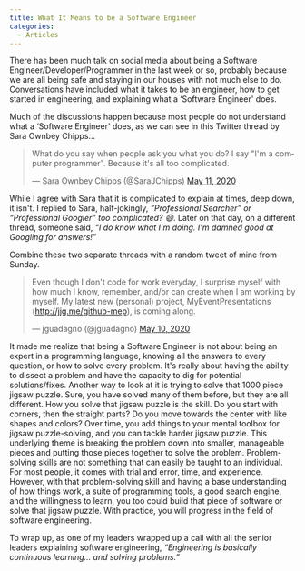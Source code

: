 ```yaml
---
title: What It Means to be a Software Engineer
categories:
  - Articles
---
```

There has been much talk on social media about being a Software Engineer/Developer/Programmer in the last week or so, probably because we are all being safe and staying in our houses with not much else to do. Conversations have included what it takes to be an engineer, how to get started in engineering, and explaining what a ‘Software Engineer' does.

Much of the discussions happen because most people do not understand what a ‘Software Engineer' does, as we can see in this Twitter thread by Sara Ownbey Chipps…

<blockquote class="twitter-tweet"><p lang="en" dir="ltr">What do you say when people ask you what you do? I say &quot;I&#39;m a computer programmer&quot;. Because it&#39;s all too complicated.</p>&mdash; Sara Ownbey Chipps (@SaraJChipps) <a href="https://twitter.com/SaraJChipps/status/1259968675144179714?ref_src=twsrc%5Etfw">May 11, 2020</a></blockquote> <script async src="https://platform.twitter.com/widgets.js" charset="utf-8"></script>

While I agree with Sara that it is complicated to explain at times, deep down, it isn't. I replied to Sara, half-jokingly, *“Professional Searcher” or “Professional Googler” too complicated? :smile:*. Later on that day, on a different thread, someone said, *“I do know what I'm doing. I'm damned good at Googling for answers!”*

Combine these two separate threads with a random tweet of mine from Sunday.

<blockquote class="twitter-tweet"><p lang="en" dir="ltr">Even though I don't code for work everyday, I surprise myself with how much I know, remember, and/or can create when I am working by myself. My latest new (personal) project, MyEventPresentations (<a href="https://jjg.me/github-mep)">http://jjg.me/github-mep</a>), is coming along.</p>&mdash; jguadagno (@jguadagno) <a href="https://twitter.com/jguadagno/status/1259624230964133890?ref_src=twsrc%5Etfw">May 10, 2020</a></blockquote> <script async src="https://platform.twitter.com/widgets.js" charset="utf-8"></script>

It made me realize that being a Software Engineer is not about being an expert in a programming language, knowing all the answers to every question, or how to solve every problem. It's really about having the ability to dissect a problem and have the capacity to dig for potential solutions/fixes. Another way to look at it is trying to solve that 1000 piece jigsaw puzzle.  Sure, you have solved many of them before, but they are all different.  How you solve that jigsaw puzzle is the skill.  Do you start with corners, then the straight parts? Do you move towards the center with like shapes and colors? Over time, you add things to your mental toolbox for jigsaw puzzle-solving, and you can tackle harder jigsaw puzzle. This underlying theme is breaking the problem down into smaller, manageable pieces and putting those pieces together to solve the problem.  Problem-solving skills are not something that can easily be taught to an individual. For most people, it comes with trial and error, time, and experience. However, with that problem-solving skill and having a base understanding of how things work, a suite of programming tools, a good search engine, and the willingness to learn, you too could build that piece of software or solve that jigsaw puzzle.  With practice, you will progress in the field of software engineering.

To wrap up, as one of my leaders wrapped up a call with all the senior leaders explaining software engineering, *“Engineering is basically continuous learning… and solving problems.”*
